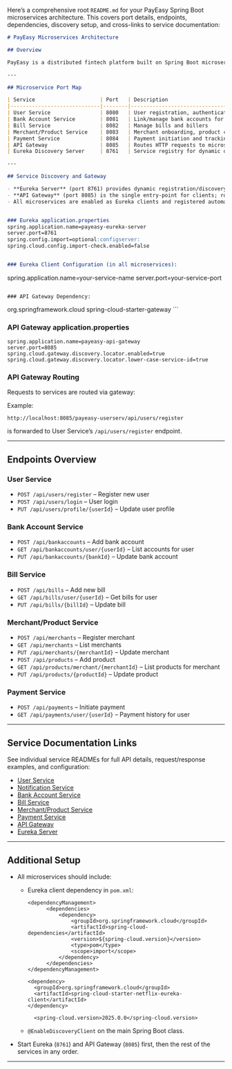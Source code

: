 Here’s a comprehensive root `README.md` for your PayEasy Spring Boot microservices architecture. This covers port details, endpoints, dependencies, discovery setup, and cross-links to service documentation:

```markdown
# PayEasy Microservices Architecture

## Overview

PayEasy is a distributed fintech platform built on Spring Boot microservices. Each domain concern (users, payments, bills, merchants, etc.) is handled by an isolated microservice, with centralized service discovery and API gateway routing provided by Eureka and Spring Cloud Gateway.

---

## Microservice Port Map

| Service                     | Port   | Description                             | ReadMe Link               |
|-----------------------------|--------|-----------------------------------------|---------------------------|
| User Service                | 8080   | User registration, authentication, profile | [User Service](./user-service/README.md) |
| Bank Account Service        | 8081   | Link/manage bank accounts for users     | [Bank Account Service](./bank-account-service/README.md) |
| Bill Service                | 8082   | Manage bills and billers                | [Bill Service](./bill-service/README.md) |
| Merchant/Product Service    | 8083   | Merchant onboarding, product catalog    | [Merchant/Product Service](./merchant-product-service/README.md) |
| Payment Service             | 8084   | Payment initiation and tracking         | [Payment Service](./payment-service/README.md) |
| API Gateway                 | 8085   | Routes HTTP requests to microservices   | [API Gateway](./api-gateway/README.md) |
| Eureka Discovery Server     | 8761   | Service registry for dynamic discovery  | [Eureka Server](./eureka-server/README.md) |

---

## Service Discovery and Gateway

- **Eureka Server** (port 8761) provides dynamic registration/discovery of all PayEasy services.
- **API Gateway** (port 8085) is the single entry-point for clients; routes requests using Eureka service registry.
- All microservices are enabled as Eureka clients and registered automatically at startup.


### Eureka application.properties
spring.application.name=payeasy-eureka-server
server.port=8761
spring.config.import=optional:configserver:
spring.cloud.config.import-check.enabled=false


### Eureka Client Configuration (in all microservices):

```
spring.application.name=your-service-name
server.port=your-service-port
```

### API Gateway Dependency:

```
<dependency>
    <groupId>org.springframework.cloud</groupId>
    <artifactId>spring-cloud-starter-gateway</artifactId>
</dependency>
```

### API Gateway application.properties
```
spring.application.name=payeasy-api-gateway
server.port=8085
spring.cloud.gateway.discovery.locator.enabled=true
spring.cloud.gateway.discovery.locator.lower-case-service-id=true
```

### API Gateway Routing

Requests to services are routed via gateway:

Example:
```
http://localhost:8085/payeasy-userserv/api/users/register
```
is forwarded to User Service’s `/api/users/register` endpoint.

---

## Endpoints Overview

### User Service

- `POST /api/users/register` – Register new user
- `POST /api/users/login` – User login
- `PUT /api/users/profile/{userId}` – Update user profile

### Bank Account Service

- `POST /api/bankaccounts` – Add bank account
- `GET /api/bankaccounts/user/{userId}` – List accounts for user
- `PUT /api/bankaccounts/{bankId}` – Update bank account

### Bill Service

- `POST /api/bills` – Add new bill
- `GET /api/bills/user/{userId}` – Get bills for user
- `PUT /api/bills/{billId}` – Update bill

### Merchant/Product Service

- `POST /api/merchants` – Register merchant
- `GET /api/merchants` – List merchants
- `PUT /api/merchants/{merchantId}` – Update merchant
- `POST /api/products` – Add product
- `GET /api/products/merchant/{merchantId}` – List products for merchant
- `PUT /api/products/{productId}` – Update product

### Payment Service

- `POST /api/payments` – Initiate payment
- `GET /api/payments/user/{userId}` – Payment history for user

---
## Service Documentation Links

See individual service READMEs for full API details, request/response examples, and configuration:
- [User Service](./payeasy-userserv/README.md)
- [Notification Service](./payeasy-notificationserv/README.md)
- [Bank Account Service](./payeasy-bankaccserv/README.md)
- [Bill Service](./payeasy-billserv/README.md)
- [Merchant/Product Service](./payeasy-merchprodserv/README.md)
- [Payment Service](./payeasy-paymentserv/README.md)
- [API Gateway](./payeasy-api-gateway/README.md)
- [Eureka Server](./payeasy-eureka-server/README.md)

---
## Additional Setup

- All microservices should include:
    - Eureka client dependency in `pom.xml`:
      ```
      <dependencyManagement>
            <dependencies>
                <dependency>
                    <groupId>org.springframework.cloud</groupId>
                    <artifactId>spring-cloud-dependencies</artifactId>
                    <version>${spring-cloud.version}</version>
                    <type>pom</type>
                    <scope>import</scope>
                </dependency>
            </dependencies>
      </dependencyManagement>
      ```
      ```
      <dependency>
        <groupId>org.springframework.cloud</groupId>
        <artifactId>spring-cloud-starter-netflix-eureka-client</artifactId>
      </dependency>
      
      ```    
      ```
        <spring-cloud.version>2025.0.0</spring-cloud.version>
      
      ```    
    - `@EnableDiscoveryClient` on the main Spring Boot class.

- Start Eureka (`8761`) and API Gateway (`8085`) first, then the rest of the services in any order.

---

